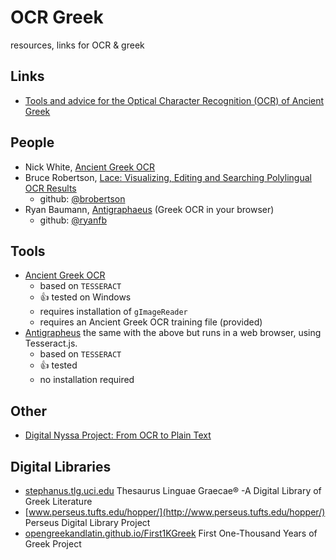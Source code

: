 # OCR Greek

resources, links for OCR &amp; greek

## Links
 
 - [Tools and advice for the Optical Character Recognition (OCR) of Ancient Greek](https://wiki.digitalclassicist.org/OCR_for_ancient_Greek)

## People
 - Nick White, [Ancient Greek OCR](https://ancientgreekocr.org/)
 - Bruce Robertson, [Lace: Visualizing, Editing and Searching Polylingual OCR Results](http://heml.mta.ca/lace/index.html)
   - github: [@brobertson](https://github.com/brobertson/)
 - Ryan Baumann, [Antigraphaeus](https://dcthree.github.io/antigrapheus/) (Greek OCR in your browser)
   - github: [@ryanfb](https://github.com/ryanfb)

## Tools

 - [Ancient Greek OCR](https://ancientgreekocr.org/)
   - based on `TESSERACT`
   - 👍 tested on Windows
   - requires installation of `gImageReader`
   - requires an Ancient Greek OCR training file (provided)
 - [Antigrapheus](https://dcthree.github.io/antigrapheus/) the same with the above but runs in a web browser, using Tesseract.js.
   - based on `TESSERACT`
   - 👍 tested
   - no installation required


## Other

 - [Digital Nyssa Project: From OCR to Plain Text](https://thepatrologist.com/2018/01/25/digital-nyssa-project-from-ocr-to-plain-text/)

## Digital Libraries
 - [stephanus.tlg.uci.edu](http://stephanus.tlg.uci.edu/) Thesaurus Linguae Graecae® -A Digital Library of Greek Literature
 - [www.perseus.tufts.edu/hopper/](http://www.perseus.tufts.edu/hopper/) Perseus Digital Library Project
 - [opengreekandlatin.github.io/First1KGreek](http://opengreekandlatin.github.io/First1KGreek/) First One-Thousand Years of Greek Project
